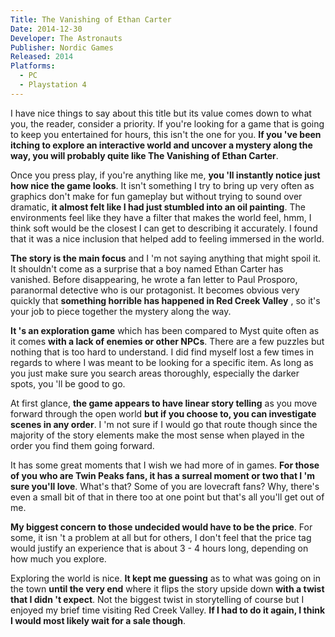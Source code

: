 ```yaml
---
Title: The Vanishing of Ethan Carter
Date: 2014-12-30
Developer: The Astronauts  
Publisher: Nordic Games  
Released: 2014  
Platforms:
  - PC
  - Playstation 4
---
```


I have nice things to say about this title but its value comes down to what
you, the reader, consider a priority. If you're looking for a game that is
going to keep you entertained for hours, this isn't the one for you. **If you
've been itching to explore an interactive world and uncover a mystery along
the way, you will probably quite like The Vanishing of Ethan Carter**.

Once you press play, if you're anything like me, **you 'll instantly notice
just how nice the game looks**. It isn't something I try to bring up very
often as graphics don't make for fun gameplay but without trying to sound over
dramatic, **it almost felt like I had just stumbled into an oil painting**.
The environments feel like they have a filter that makes the world feel, hmm,
I think soft would be the closest I can get to describing it accurately. I
found that it was a nice inclusion that helped add to feeling immersed in the
world.

**The story is the main focus** and I 'm not saying anything that might spoil
it. It shouldn't come as a surprise that a boy named Ethan Carter has
vanished. Before disappearing, he wrote a fan letter to Paul Prosporo,
paranormal detective who is our protagonist. It becomes obvious very quickly
that **something horrible has happened in Red Creek Valley** , so it's your
job to piece together the mystery along the way.

**It 's an exploration game** which has been compared to Myst quite often as
it comes **with a lack of enemies or other NPCs**. There are a few puzzles but
nothing that is too hard to understand. I did find myself lost a few times in
regards to where I was meant to be looking for a specific item. As long as you
just make sure you search areas thoroughly, especially the darker spots, you
'll be good to go.

At first glance, **the game appears to have linear story telling** as you move
forward through the open world **but if you choose to, you can investigate
scenes in any order**. I 'm not sure if I would go that route though since the
majority of the story elements make the most sense when played in the order
you find them going forward.

It has some great moments that I wish we had more of in games. **For those of
you who are Twin Peaks fans, it has a surreal moment or two that I 'm sure
you'll love**. What's that? Some of you are lovecraft fans? Why, there's even
a small bit of that in there too at one point but that's all you'll get out of
me.

**My biggest concern to those undecided would have to be the price**. For
some, it isn 't a problem at all but for others, I don't feel that the price
tag would justify an experience that is about 3 - 4 hours long, depending on
how much you explore.

Exploring the world is nice. **It kept me guessing** as to what was going on
in the town **until the very end** where it flips the story upside down **with
a twist that I didn 't expect**. Not the biggest twist in storytelling of
course but I enjoyed my brief time visiting Red Creek Valley. **If I had to do
it again, I think I would most likely wait for a sale though**.

